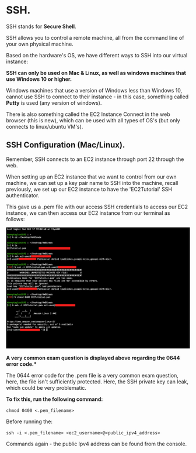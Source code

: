 # **SSH.**

SSH stands for **Secure Shell**.

SSH allows you to control a remote machine, all from the command line of your own physical machine.

Based on the hardware's OS, we have different ways to SSH into our virtual instance:

**SSH can only be used on Mac & Linux, as well as windows machines that use Windows 10 or higher.**

Windows machines that use a version of Windows less than Windows 10, cannot use SSH to connect to their instance - in this case, something called **Putty** is used (any version of windows).

There is also something called the EC2 Instance Connect in the web browser (this is new), which can be used with all types of OS's (but only connects to linux/ubuntu VM's).

## **SSH Configuration (Mac/Linux).**

Remember, SSH connects to an EC2 instance through port 22 through the web.

When setting up an EC2 instance that we want to control from our own machine, we can set up a key pair name to SSH into the machine, recall previously, we set up our EC2 instance to have the 'EC2Tutorial' SSH authenticator.

This gave us a .pem file with our access SSH credentials to access our EC2 instance, we can then access our EC2 instance from our terminal as follows:

<img src="./images/ssh.png">

**A very common exam question is displayed above regarding the 0644 error code.\***

The 0644 error code for the .pem file is a very common exam question, here, the file isn't sufficiently protected. Here, the SSH private key can leak, which could be very problematic.

**To fix this, run the following command:**

```
chmod 0400 <.pem_filename>
```

Before running the:

```
ssh -i <.pem_filename> <ec2_username>@<public_ipv4_address>
```

Commands again - the public Ipv4 address can be found from the console.